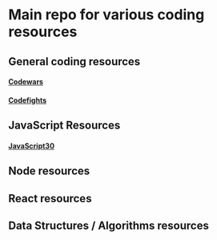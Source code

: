 # Main repo for various coding resources
## General coding resources
#### [Codewars](https://www.codewars.com/)
#### [Codefights](https://codefights.com/)
## JavaScript Resources
#### [JavaScript30](http://javascript30.com/)
## Node resources
## React resources
## Data Structures / Algorithms resources

